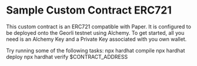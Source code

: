 # Sample Custom Contract ERC721 

This custom contract is an ERC721 compatible with Paper. It is configured to be deployed onto the Georli testnet using Alchemy. To get started, all you need is an Alchemy Key and a Private Key associated with you own wallet.

Try running some of the following tasks:
npx hardhat compile
npx hardhat deploy
npx hardhat verify $CONTRACT_ADDRESS
